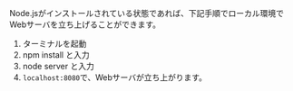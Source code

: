 Node.jsがインストールされている状態であれば、下記手順でローカル環境でWebサーバを立ち上げることができます。

1. ターミナルを起動
2. npm install と入力
3. node server と入力
4. `localhost:8080`で、Webサーバが立ち上がります。
